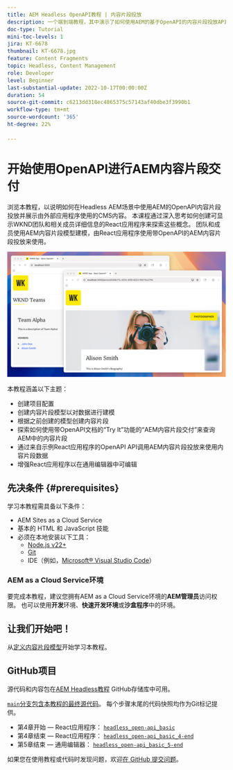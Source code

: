 ```yaml
---
title: AEM Headless OpenAPI教程 | 内容片段投放
description: 一个端到端教程，其中演示了如何使用AEM的基于OpenAPI的内容片段投放API来构建和展示内容。
doc-type: Tutorial
mini-toc-levels: 1
jira: KT-6678
thumbnail: KT-6678.jpg
feature: Content Fragments
topic: Headless, Content Management
role: Developer
level: Beginner
last-substantial-update: 2022-10-17T00:00:00Z
duration: 54
source-git-commit: c6213dd318ec4865375c57143af40dbe3f3990b1
workflow-type: tm+mt
source-wordcount: '365'
ht-degree: 22%

---
```


# 开始使用OpenAPI进行AEM内容片段交付

浏览本教程，以说明如何在Headless AEM场景中使用AEM的OpenAPI内容片段投放并展示由外部应用程序使用的CMS内容。 本课程通过深入思考如何创建可显示WKND团队和相关成员详细信息的React应用程序来探索这些概念。 团队和成员使用AEM内容片段模型建模，由React应用程序使用带OpenAPI的AEM内容片段投放来使用。

![WKND Teams应用程序](./assets/overview/main.png)

本教程涵盖以下主题：

* 创建项目配置
* 创建内容片段模型以对数据进行建模
* 根据之前创建的模型创建内容片段
* 探索如何使用带OpenAPI文档的“Try It”功能的“AEM内容片段交付”来查询AEM中的内容片段
* 通过来自示例React应用程序的OpenAPI API调用AEM内容片段投放来使用内容片段数据
* 增强React应用程序以在通用编辑器中可编辑

## 先决条件 {#prerequisites}

学习本教程需具备以下条件：

* AEM Sites as a Cloud Service
* 基本的 HTML 和 JavaScript 技能
* 必须在本地安装以下工具：
   * [Node.js v22+](https://nodejs.org/)
   * [Git](https://git-scm.com/)
   * IDE（例如，[Microsoft® Visual Studio Code](https://code.visualstudio.com/)）

### AEM as a Cloud Service环境

要完成本教程，建议您拥有AEM as a Cloud Service环境的&#x200B;**AEM管理员**&#x200B;访问权限。 也可以使用&#x200B;**开发**&#x200B;环境、**快速开发环境**&#x200B;或&#x200B;**沙盒程序**&#x200B;中的环境。

## 让我们开始吧！

从[定义内容片段模型](1-content-fragment-models.md)开始学习本教程。

## GitHub项目

源代码和内容包在[AEM Headless教程](https://github.com/adobe/aem-tutorials) GitHub存储库中可用。

[`main`分支包含本教程的最终源代码](https://github.com/adobe/aem-tutorials/tree/main/headless/open-api/basic)。
每个步骤末尾的代码快照均作为Git标记提供。

* 第4章开始 — React应用程序： [`headless_open-api_basic`](https://github.com/adobe/aem-tutorials/tree/headless_open-api_basic//headless/open-api/basic)
* 第4章结束 — React应用程序： [`headless_open-api_basic_4-end`](https://github.com/adobe/aem-tutorials/tree/headless_open-api_basic_4-end//headless/open-api/basic)
* 第5章结束 — 通用编辑器： [`headless_open-api_basic_5-end`](https://github.com/adobe/aem-tutorials/tree/headless_open-api_basic_5-end//headless/open-api/basic)

如果您在使用教程或代码时发现问题，欢迎[在 GitHub 提交问题](https://github.com/adobe/aem-tutorials/issues)。
